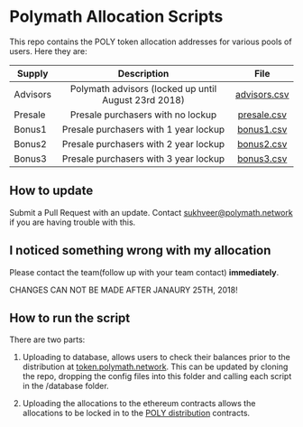 # Polymath Allocation Scripts

This repo contains the POLY token allocation addresses for various pools of users. Here they are:

| Supply        | Description           | File  |
| ------------- |:-------------:|:-----:|
| Advisors | Polymath advisors (locked up until August 23rd 2018) | [advisors.csv](/data/advisors.csv)|
| Presale | Presale purchasers with no lockup | [presale.csv](/data/presale.csv) |
| Bonus1 | Presale purchasers with 1 year lockup | [bonus1.csv](/data/bonus1.csv) |
| Bonus2 | Presale purchasers with 2 year lockup | [bonus2.csv](/data/bonus2.csv) |
| Bonus3 | Presale purchasers with 3 year lockup | [bonus3.csv](data/bonus3.csv) |

## How to update

Submit a Pull Request with an update. Contact sukhveer@polymath.network if you are having trouble with this.

## I noticed something wrong with my allocation

Please contact the team(follow up with your team contact) **immediately**.

CHANGES CAN NOT BE MADE AFTER JANAURY 25TH, 2018!

## How to run the script

There are two parts:

1) Uploading to database, allows users to check their balances prior to the distribution at [token.polymath.network](https://token.polymath.network). This can be updated by cloning the repo, dropping the config files into this folder and calling each script in the /database folder.

2) Uploading the allocations to the ethereum contracts allows the allocations to be locked in to the [POLY distribution](https://github.com/PolymathNetwork/polymath-token-distribution) contracts.
